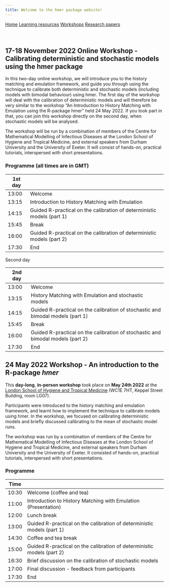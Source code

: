 ```yaml
---
title: Welcome to the hmer package website!
---
```


<div class="navbar">
  <a href="index.html">Home</a>
  <a href="learning_resources.html">Learning resources</a>
  <a href="24may2022workshop.html" class="active">Workshops</a>
  <a href="papers.html">Research papers</a>
</div>

<br>

<br>

## 17-18 November 2022 Online Workshop - Calibrating deterministic and stochastic models using the hmer package

In this two-day online workshop, we will introduce you to the history matching and emulation framework, and guide you through using the technique to calibrate both deterministic and stochastic models (including models with bimodal behaviour) using hmer. The first day of the workshop will deal with the calibration of deterministic models and will therefore be very similar to the workshop “An Introduction to History Matching with Emulation using the R-package hmer” held 24 May 2022. If you took part in that, you can join this workshop directly on the second day, when stochastic models will be analysed.

The workshop will be run by a combination of members of the  Centre for Mathematical Modelling of Infectious Diseases  at the London School of Hygiene and Tropical Medicine, and external speakers from Durham University and the University of Exeter. It will consist of hands-on, practical tutorials, interspersed with short presentations.

### Programme (all times are in GMT)


| 1st day  |                                                                                                              |
|-------|--------------------------------------------------------------------------------------------------------------|
| 13:00 | Welcome                                      |
| 13:15 | Introduction to History Matching with Emulation                                       |
| 14:15 | Guided R-practical on the calibration of deterministic models (part 1)              |
| 15:45 | Break              |
| 16:00 | Guided R-practical on the calibration of deterministic models (part 2)                                       |                                      
| 17:30 | End                                                                                                     |

Second day

| 2nd day  |                                                                                                              |
|-------|--------------------------------------------------------------------------------------------------------------|
| 13:00 | Welcome                                      |
| 13:15 | History Matching with Emulation and stochastic models                                      |
| 14:15 | Guided R-practical on the calibration of stochastic and bimodal models (part 1)              |
| 15:45 | Break              |
| 16:00 | Guided R-practical on the calibration of  stochastic and bimodal models (part 2)|
| 17:30 | End   |                                                                                               

## 24 May 2022 Workshop - An introduction to the R-package _hmer_

This **day-long**, **in-person workshop** took place on **May 24th 2022** at the [London School of Hygiene and Tropical Medicine](https://www.lshtm.ac.uk/aboutus/contact/location) (WC1E 7HT, Keppel Street Building, room LG07). 

Participants were introduced to the history matching and emulation framework, and learnt how to implement the technique to calibrate models using hmer. In the workshop, we focused on calibrating deterministic models and briefly discussed calibrating to the mean of stochastic model runs.

The workshop was run by a combination of members of the  Centre for Mathematical Modelling of Infectious Diseases  at the London School of Hygiene and Tropical Medicine, and external speakers from Durham University and the University of Exeter. It consisted of hands-on, practical tutorials, interspersed with short presentations.

### Programme

| Time  |                                                                                                              |
|-------|--------------------------------------------------------------------------------------------------------------|
| 10:30 | Welcome (coffee and tea)                                                                                     |
| 11:00 | Introduction to History Matching with Emulation (Presentation)                                               |
| 12:00 | Lunch break                                                                                                  |
| 13:00 | Guided R-practical on the calibration of deterministic models (part 1)                                       |
| 14:30 | Coffee and tea break                                                                                         |
| 15:00 | Guided R-practical on the calibration of deterministic models (part 2)                                       |                                             
| 16:30 | Brief discussion on the calibration of stochastic models                                                     |
| 17:00 | Final discussion - feedback from participants                                                                  |
| 17:30 | End                                                                                                     |

